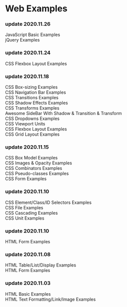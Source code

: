 # Web Examples
### update 2020.11.26
JavaScript Basic Examples  
jQuery Examples  
### update 2020.11.24
CSS Flexbox Layout Examples   
### update 2020.11.18
CSS Box-sizing Examples   
CSS Navigation Bar Examples   
CSS Transitions Examples   
CSS Shadow Effects Examples  
CSS Transforms Examples   
Awesome SideBar With Shadow & Transition & Transform   
CSS Dropdowns Examples   
CSS Viewport Units   
CSS Flexbox Layout Examples   
CSS Grid Layout Examples   
### update 2020.11.15
CSS Box Model Examples   
CSS Images & Opacity Examples   
CSS Combinators Examples   
CSS Pseudo-classes Examples   
CSS Form Examples
### update 2020.11.10
CSS Element/Class/ID Selectors Examples   
CSS File Examples   
CSS Cascading Examples   
CSS Unit Examples   
### update 2020.11.10
HTML Form Examples
### update 2020.11.08
HTML Table/List/Display Examples  
HTML Form Examples
### update 2020.11.03
HTML Basic Examples   
HTML Text Formatting/Link/Image Examples